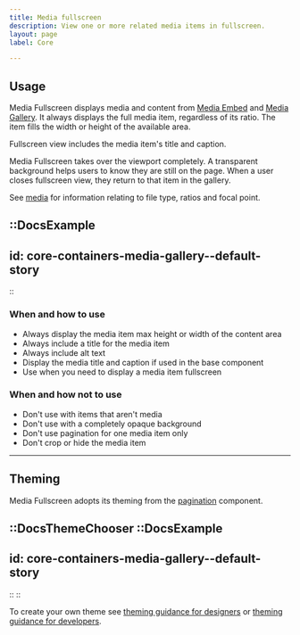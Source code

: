 ```yaml
---
title: Media fullscreen
description: View one or more related media items in fullscreen.
layout: page
label: Core

---
```


## Usage

Media Fullscreen displays media and content from [Media Embed](/design-system/components/media-embed/) and [Media Gallery](/design-system/components/media-gallery/). It always displays the full media item, regardless of its ratio. The item fills the width or height of the available area.

Fullscreen view includes the media item's title and caption.

Media Fullscreen takes over the viewport completely. A transparent background helps users to know they are still on the page. When a user closes fullscreen view, they return to that item in the gallery.

See [media](/design-system/components/media/) for information relating to file type, ratios and focal point.

::DocsExample
---
id: core-containers-media-gallery--default-story
---
::

### When and how to use

- Always display the media item max height or width of the content area
- Always include a title for the media item
- Always include alt text
- Display the media title and caption if used in the base component
- Use when you need to display a media item fullscreen

### When and how not to use

- Don't use with items that aren't media
- Don't use with a completely opaque background
- Don't use pagination for one media item only
- Don't crop or hide the media item

---

## Theming

Media Fullscreen adopts its theming from the [pagination](/design-system/components/pagination/) component.

::DocsThemeChooser
  ::DocsExample
  ---
  id: core-containers-media-gallery--default-story
  ---
  ::
::

To create your own theme see [theming guidance for designers](/design-system/design/theming-guidance-for-designers) or [theming guidance for developers](/design-system/develop/theming).
